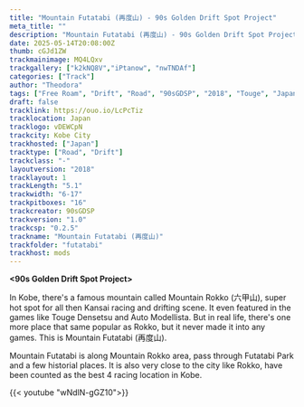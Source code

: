 ```yaml
---
title: "Mountain Futatabi (再度山) - 90s Golden Drift Spot Project"
meta_title: ""
description: "Mountain Futatabi (再度山) - 90s Golden Drift Spot Project (futatabi) by 90sGDSP"
date: 2025-05-14T20:08:00Z
thumb: cGJd1ZW
trackmainimage: MQ4LQxv
trackgallery: ["k2kNQ8V","iPtanow", "nwTNDAf"] 
categories: ["Track"]
author: "Theodora"
tags: ["Free Roam", "Drift", "Road", "90sGDSP", "2018", "Touge", "Japan"]
draft: false
tracklink: https://ouo.io/LcPcTiz
tracklocation: Japan
tracklogo: vDEWCpN
trackcity: Kobe City
trackhosted: ["Japan"]
tracktype: ["Road", "Drift"]
trackclass: "-" 
layoutversion: "2018"
tracklayout: 1
trackLength: "5.1"
trackwidth: "6-17"
trackpitboxes: "16"
trackcreator: 90sGDSP
trackversion: "1.0"
trackcsp: "0.2.5"
trackname: "Mountain Futatabi (再度山)"
trackfolder: "futatabi"
trackhost: mods
---
```

**<90s Golden Drift Spot Project>**

In Kobe, there's a famous mountain called Mountain Rokko (六甲山), super hot spot for all then Kansai racing and drifting scene. It even featured in the games like Touge Densetsu and Auto Modellista. But in real life, there's one more place that same popular as Rokko, but it never made it into any games. This is Mountain Futatabi (再度山).

Mountain Futatabi is along Mountain Rokko area, pass through Futatabi Park and a few historial places. It is also very close to the city like Rokko, have been counted as the best 4 racing location in Kobe.

{{< youtube "wNdlN-gGZ10">}}